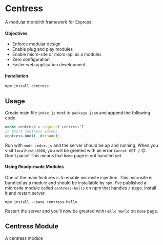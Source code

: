# Centress

A modular monolith framework for Express.

#### Objectives

- Enforce modular design
- Enable plug and play modules
- Enable micro-site or micro-api as a modules
- Zero configuration
- Faster web application development

#### Installation

`npm install centress`

## Usage

Create main file `index.js` next to `package.json` and append the following code.

```javascript
const centress = require('centress')
// Start centress server
centress.boot(__dirname);
```

Run with `node index.js` and the server should be up and running. When you visit `localhost:3000`, you will be greeted with an error `Cannot GET /` :rage:. Don't panic! This means that `home` page is not handled yet.

#### Using Ready-made Modules

One of the main features is to enable microsite injection. This microsite is bundled as a module and should be installable by `npm`. I've published a microsite module called `centress-hello` on npm that handles `/` page. Install it and restart server.

`npm install --save centress-hello`

Restart the server and you'll now be greeted with `Hello World` on `home` page.

## Centress Module

A centress module 